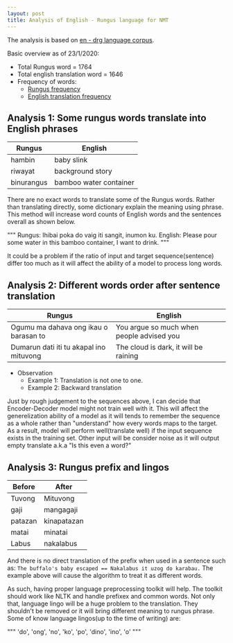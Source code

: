 ```yaml
---
layout: post
title: Analysis of English - Rungus language for NMT
---
```


The analysis is based on [en - drg language corpus](https://github.com/devennn/rungus-language-corpus).

Basic overview as of 23/1/2020:
- Total Rungus word = 1764
- Total english translation word = 1646
- Frequency of words:
  - [Rungus frequency](https://github.com/devennn/rungus-language-corpus/blob/master/rgs_overview.csv)
  - [English translation frequency](https://github.com/devennn/rungus-language-corpus/blob/master/rgs_eng_translated_overview.csv)
  
## Analysis 1: Some rungus words translate into English phrases

| Rungus     | English                |
|------------|------------------------|
| hambin     | baby slink             |
| riwayat    | background story       |
| binurangus | bamboo water container |

There are no exact words to translate some of the Rungus words. Rather than translating directly, some dictionary explain the meaning using phrase. This method will increase word counts of English words and the sentences overall as shown below. 

"""
Rungus: Ihibai poka do vaig iti sangit, inumon ku.
English: Please pour some water in this bamboo container, I want to drink.
"""

It could be a problem if the ratio of input and target sequence(sentence) differ too much as it will affect the ability of a model to process long words. 

## Analysis 2: Different words order after sentence translation

| Rungus     | English                |
|------------|------------------------|
| Ogumu ma dahava ong ikau o barasan to | You argue so much when people advised you |
| Dumarun dati iti tu akapal ino mituvong | The cloud is dark, it will be raining |

- Observation
  - Example 1: Translation is not one to one.
  - Example 2: Backward translation
  
Just by rough judgement to the sequences above, I can decide that Encoder-Decoder model might not train well with it. This will affect the generelization ability of a model as it will tends to remember the sequence as a whole rather than "understand" how every words maps to the target. As a result, model will perform well(translate well) if the input sequence exists in the training set. Other input will be consider noise as it will output empty translate a.k.a "Is this even a word?"

## Analysis 3: Rungus prefix and lingos

| Before  | After       |
|---------|-------------|
| Tuvong  | Mituvong    |
| gaji    | mangagaji   |
| patazan | kinapatazan |
| matai   | minatai     |
| Labus   | nakalabus   |

And there is no direct translation of the prefix when used in a sentence such as:
```The buffalo's baby escaped == Nakalabus it uzog do karabau.```
The example above will cause the algorithm to treat it as different words.

As such, having proper language preprocessing toolkit will help. The toolkit should work like NLTK and handle prefixex and common words. Not only that, language lingo will be a huge problem to the translation. They shouldn't be removed or it will bring different meaning to rungus phrase. Some of know language lingos(up to the time of writing) are:

"""
'do', 'ong', 'no', 'ko', 'po', 'dino', 'ino', 'o'
"""
